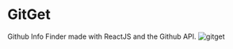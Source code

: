 # GitGet
Github Info Finder made with ReactJS and the Github API.
![gitget](https://user-images.githubusercontent.com/29918030/114470342-1948dc00-9bc5-11eb-9892-e2b7582a8ba8.png)
